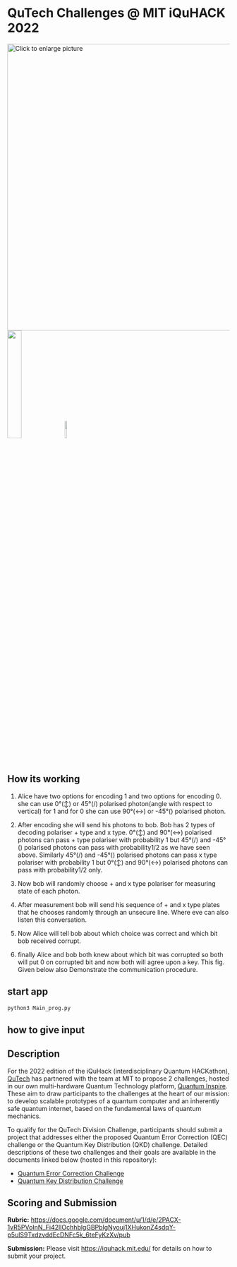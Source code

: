 # QuTech Challenges @ MIT iQuHACK 2022

<p align="left">
  
<a href="https://drive.google.com/uc?export=view&id=<1x4CEiE826FzVEi70cXOjT2_aJnxGnbz_>"><img src="https://drive.google.com/uc?export=view&id=<1x4CEiE826FzVEi70cXOjT2_aJnxGnbz_>" style="width: 650px; max-width: 100%; height: auto" title="Click to enlarge picture" />
  <a href="https://qutech.nl" target="_blank"><img src="https://user-images.githubusercontent.com/10100490/151484481-7cedb7da-603e-43cc-890c-979fb66aeb60.png" width="25%" style="padding-right: 0%"/></a>
  <a href="https://iquhack.mit.edu/" target="_blank"><img src="https://user-images.githubusercontent.com/10100490/151647370-d161d5b5-119c-4db9-898e-cfb1745a8310.png" width="10%" style="padding-left: 0%"/> </a>
</p>


## How its working

1. Alice have two options for encoding 1 and two options for encoding 0. she can use 0°(↕) or 45°(/) polarised photon(angle with respect to vertical) for 1 and for 0 she can use 90°(↔) or -45°(\) polarised photon.

2. After encoding she will send his photons to bob. Bob has 2 types of decoding polariser + type and x type. 0°(↕) and 90°(↔) polarised photons can pass + type polariser with probability 1 but 45°(/) and -45°(\) polarised photons can pass with probability1/2 as we have seen above. Similarly 45°(/) and -45°(\) polarised photons can pass x type polariser with probability 1 but  0°(↕) and 90°(↔) polarised photons can pass with probability1/2 only.

3. Now bob will randomly choose + and x type polariser for measuring state of each photon.

4. After measurement bob will send his sequence of + and x type plates that he chooses randomly through an unsecure line. Where eve can also listen this conversation.

5. Now Alice will tell bob about which choice was correct and which bit bob received corrupt.

6. finally Alice and bob both knew about which bit was corrupted so both will put 0 on corrupted bit and now both will agree upon a key.
This fig. Given below also Demonstrate the communication procedure.





 
## start app 
```sh
python3 Main_prog.py
```

## how to give input

## Description 

For the 2022 edition of the iQuHack (interdisciplinary Quantum HACKathon), [QuTech](https://qutech.nl) has partnered with the team at MIT to propose 2 challenges, hosted in our own multi-hardware Quantum Technology platform, [Quantum Inspire](https://www.quantum-inspire.com). These aim to draw participants to the challenges at the heart of our mission: to develop scalable prototypes of a quantum computer and an inherently safe quantum internet, based on the fundamental laws of quantum mechanics.

To qualify for the QuTech Division Challenge, participants should submit a project that addresses either the proposed Quantum Error Correction (QEC) challenge or the Quantum Key Distribution (QKD) challenge. Detailed descriptions of these two challenges and their goals are available in the documents linked below (hosted in this repository):

- [Quantum Error Correction Challenge](https://github.com/iQuHACK/2022_qutech_challenge/blob/main/QuantumErrorCorrectionChallenge.pdf)
- [Quantum Key Distribution Challenge](https://github.com/iQuHACK/2022_qutech_challenge/blob/main/QuantumKeyDistrubutionChallenge.pdf)


## Scoring and Submission

**Rubric:** https://docs.google.com/document/u/1/d/e/2PACX-1vR5PVoInN_Fi42lIOchhblgGBPblgNyouj1XHukonZ4sdqY-p5ulS9TxdzvddEcDNFc5k_6teFyKzXv/pub

**Submission:** Please visit https://iquhack.mit.edu/ for details on how to submit your project.
